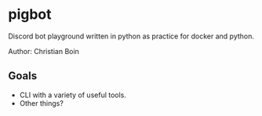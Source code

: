 # pigbot

Discord bot playground written in python as practice for docker and python.

Author: Christian Boin

## Goals

- CLI with a variety of useful tools.
- Other things?
